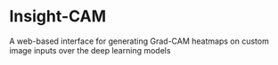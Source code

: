 # Insight-CAM
A web-based interface for generating Grad-CAM heatmaps on custom image inputs over the deep learning models
